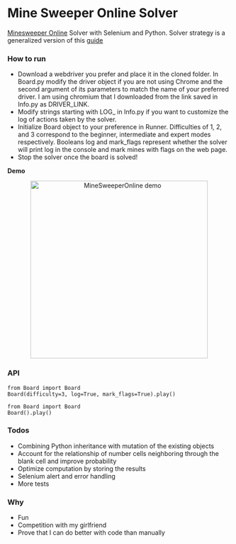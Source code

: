 # Mine Sweeper Online Solver
[Minesweeper Online](http://minesweeperonline.com/) Solver with Selenium and Python. Solver strategy is a generalized version of this [guide](http://www.minesweeper.info/wiki/Strategy)

### How to run
- Download a webdriver you prefer and place it in the cloned folder. In Board.py modify the driver object if you are not using Chrome and the second argument of its parameters to match the name of your preferred driver. I am using chromium that I downloaded from the link saved in Info.py as DRIVER_LINK.
- Modify strings starting with LOG_ in Info.py if you want to customize the log of actions taken by the solver.
- Initialize Board object to your preference in Runner. Difficulties of 1, 2, and 3 correspond to the beginner, intermediate and expert modes respectively. Booleans log and mark_flags represent whether the solver will print log in the console and mark mines with flags on the web page.
- Stop the solver once the board is solved!

**Demo**

<p align="center">
  <img src="https://raw.githubusercontent.com/h0rban/minesweeper-online-solver/master/solver_example.gif" alt="MineSweeperOnline demo" height="400"/>
</p>


### API
```pyhton
from Board import Board
Board(difficulty=3, log=True, mark_flags=True).play()
```
```pyhton
from Board import Board
Board().play()
```

### Todos
- Combining Python inheritance with mutation of the existing objects
- Account for the relationship of number cells neighboring through the blank cell and improve probability
- Optimize computation by storing the results
- Selenium alert and error handling
- More tests

### Why
- Fun
- Competition with my girlfriend
- Prove that I can do better with code than manually
